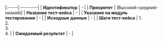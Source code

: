 |:-----|:---------|
| **Идентификатор** | - |
| **Приоритет** | (Высокий-средний-низкий)|
| **Название тест-кейса** | - |
| **Указание на модуль тестирования** | - |
| **Исходные данные** | -  |
| **Шаги тест-кейса** | 1. <br>2. <br>3. <br>4. |
| **Ожидаемый результат** | - |
